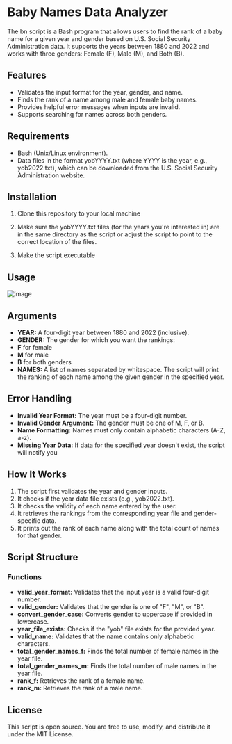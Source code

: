 # Baby Names Data Analyzer
The bn script is a Bash program that allows users to find the rank of a baby name for a given year and gender based on U.S. Social Security Administration data. 
It supports the years between 1880 and 2022 and works with three genders: Female (F), Male (M), and Both (B).
## Features

- Validates the input format for the year, gender, and name.
- Finds the rank of a name among male and female baby names.
- Provides helpful error messages when inputs are invalid.
- Supports searching for names across both genders.

## Requirements

- Bash (Unix/Linux environment).
- Data files in the format yobYYYY.txt (where YYYY is the year, e.g., yob2022.txt), which can be downloaded from the U.S. Social Security Administration website.

## Installation
1. Clone this repository to your local machine<br>

2. Make sure the yobYYYY.txt files (for the years you're interested in) are in the same directory as the script or adjust the script to point to the correct location of the files.<br>

3. Make the script executable<br>

## Usage

![image](https://github.com/user-attachments/assets/d527785d-d354-4fc1-a612-417bf4c063ac)

## Arguments
* <b>YEAR:</b> A four-digit year between 1880 and 2022 (inclusive).
* <b>GENDER:</b> The gender for which you want the rankings:
* <b>F</b> for female
* <b>M</b> for male
* <b>B</b> for both genders
* <b>NAMES:</b> A list of names separated by whitespace. The script will print the ranking of each name among the given gender in the specified year.

## Error Handling
* <b>Invalid Year Format:</b> The year must be a four-digit number.
* <b>Invalid Gender Argument:</b> The gender must be one of M, F, or B.
* <b>Name Formatting:</b> Names must only contain alphabetic characters (A-Z, a-z).
* <b>Missing Year Data:</b> If data for the specified year doesn't exist, the script will notify you

## How It Works
1. The script first validates the year and gender inputs.
2. It checks if the year data file exists (e.g., yob2022.txt).
3. It checks the validity of each name entered by the user.
4. It retrieves the rankings from the corresponding year file and gender-specific data.
5. It prints out the rank of each name along with the total count of names for that gender.

## Script Structure
### Functions
* <b>valid_year_format:</b> Validates that the input year is a valid four-digit number.
* <b>valid_gender:</b> Validates that the gender is one of "F", "M", or "B".
* <b>convert_gender_case:</b> Converts gender to uppercase if provided in lowercase.
* <b>year_file_exists:</b> Checks if the "yob" file exists for the provided year.
* <b>valid_name:</b> Validates that the name contains only alphabetic characters.
* <b>total_gender_names_f:</b> Finds the total number of female names in the year file.
* <b>total_gender_names_m:</b> Finds the total number of male names in the year file.
* <b>rank_f:</b> Retrieves the rank of a female name.
* <b>rank_m:</b> Retrieves the rank of a male name.

## License
This script is open source. You are free to use, modify, and distribute it under the MIT License.
